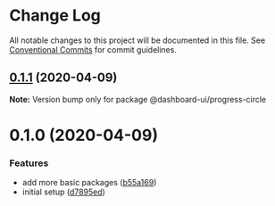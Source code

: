 # Change Log

All notable changes to this project will be documented in this file.
See [Conventional Commits](https://conventionalcommits.org) for commit guidelines.

## [0.1.1](https://github.com/mariusz-kabala/dashboard-ui/compare/@dashboard-ui/progress-circle@0.1.0...@dashboard-ui/progress-circle@0.1.1) (2020-04-09)

**Note:** Version bump only for package @dashboard-ui/progress-circle

# 0.1.0 (2020-04-09)

### Features

- add more basic packages ([b55a169](https://github.com/mariusz-kabala/dashboard-ui/commit/b55a169762303099a47eb4244b2a1e8c77f93907))
- initial setup ([d7895ed](https://github.com/mariusz-kabala/dashboard-ui/commit/d7895ed9462ba4079bec8a8039f9a5c819f7d747))
